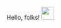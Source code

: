 Hello, folks! <img src="https://raw.githubusercontent.com/MartinHeinz/MartinHeinz/master/wave.gif" width="30px">
